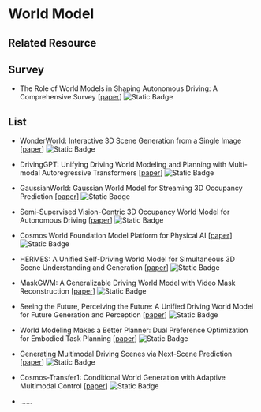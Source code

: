 # World Model

## Related Resource

## Survey

- The Role of World Models in Shaping Autonomous Driving: A Comprehensive Survey [[paper](https://arxiv.org/abs/2502.10498)] ![Static Badge](https://img.shields.io/badge/arXiv%202502-red)


## List

- WonderWorld: Interactive 3D Scene Generation from a Single Image [[paper](https://arxiv.org/abs/2406.09394)] ![Static Badge](https://img.shields.io/badge/arXiv%202406-red)

- DrivingGPT: Unifying Driving World Modeling and Planning with Multi-modal Autoregressive Transformers [[paper](https://arxiv.org/abs/2412.18607)] ![Static Badge](https://img.shields.io/badge/arXiv%202412-red)

- GaussianWorld: Gaussian World Model for Streaming 3D Occupancy Prediction [[paper](https://arxiv.org/abs/2412.10373)] ![Static Badge](https://img.shields.io/badge/arXiv%202412-red)

- Semi-Supervised Vision-Centric 3D Occupancy World Model for Autonomous Driving [[paper](https://arxiv.org/abs/2502.07309)] ![Static Badge](https://img.shields.io/badge/ICLR%202025-red)

- Cosmos World Foundation Model Platform for Physical AI [[paper](https://arxiv.org/abs/2501.03575)] ![Static Badge](https://img.shields.io/badge/arXiv%202501-red)

- HERMES: A Unified Self-Driving World Model for Simultaneous 3D Scene Understanding and Generation [[paper](https://arxiv.org/abs/2501.14729)] ![Static Badge](https://img.shields.io/badge/arXiv%202501-red)

- MaskGWM: A Generalizable Driving World Model with Video Mask Reconstruction [[paper](https://arxiv.org/abs/2502.11663)] ![Static Badge](https://img.shields.io/badge/arXiv%202502-red)

- Seeing the Future, Perceiving the Future: A Unified Driving World Model for Future Generation and Perception [[paper](https://arxiv.org/abs/2503.13587)] ![Static Badge](https://img.shields.io/badge/arXiv%202503-red)

- World Modeling Makes a Better Planner: Dual Preference Optimization for Embodied Task Planning [[paper](https://arxiv.org/abs/2503.10480)] ![Static Badge](https://img.shields.io/badge/arXiv%202503-red)

- Generating Multimodal Driving Scenes via Next-Scene Prediction [[paper](https://arxiv.org/abs/2503.14945)] ![Static Badge](https://img.shields.io/badge/arXiv%202503-red)

- Cosmos-Transfer1: Conditional World Generation with Adaptive Multimodal Control [[paper](https://arxiv.org/abs/2503.14492)] ![Static Badge](https://img.shields.io/badge/arXiv%202503-red)




- ......
